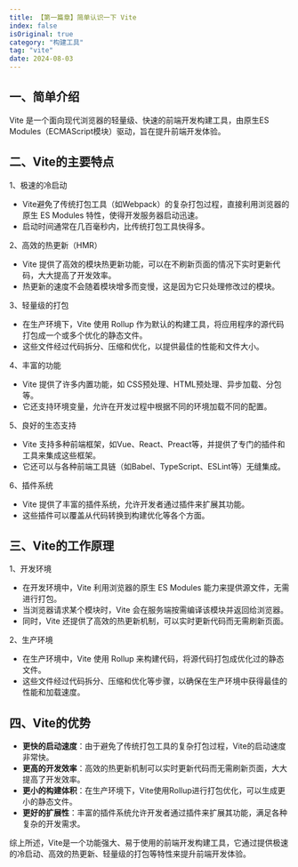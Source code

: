 ```yaml
---
title: 【第一篇章】简单认识一下 Vite
index: false
isOriginal: true
category: "构建工具"
tag: "vite"
date: 2024-08-03
---
```


## 一、简单介绍
Vite 是一个面向现代浏览器的轻量级、快速的前端开发构建工具，由原生ES Modules（ECMAScript模块）驱动，旨在提升前端开发体验。

## 二、Vite的主要特点

1、极速的冷启动
- Vite避免了传统打包工具（如Webpack）的复杂打包过程，直接利用浏览器的原生 ES Modules 特性，使得开发服务器启动迅速。
- 启动时间通常在几百毫秒内，比传统打包工具快得多。

2、高效的热更新（HMR）
- Vite 提供了高效的模块热更新功能，可以在不刷新页面的情况下实时更新代码，大大提高了开发效率。
- 热更新的速度不会随着模块增多而变慢，这是因为它只处理修改过的模块。

3、轻量级的打包
- 在生产环境下，Vite 使用 Rollup 作为默认的构建工具，将应用程序的源代码打包成一个或多个优化的静态文件。
- 这些文件经过代码拆分、压缩和优化，以提供最佳的性能和文件大小。

4、丰富的功能
- Vite 提供了许多内置功能，如 CSS预处理、HTML预处理、异步加载、分包等。
- 它还支持环境变量，允许在开发过程中根据不同的环境加载不同的配置。

5、良好的生态支持
- Vite 支持多种前端框架，如Vue、React、Preact等，并提供了专门的插件和工具来集成这些框架。
- 它还可以与各种前端工具链（如Babel、TypeScript、ESLint等）无缝集成。

6、插件系统
- Vite 提供了丰富的插件系统，允许开发者通过插件来扩展其功能。
- 这些插件可以覆盖从代码转换到构建优化等各个方面。

## 三、Vite的工作原理
1、开发环境
- 在开发环境中，Vite 利用浏览器的原生 ES Modules 能力来提供源文件，无需进行打包。
- 当浏览器请求某个模块时，Vite 会在服务端按需编译该模块并返回给浏览器。
- 同时，Vite 还提供了高效的热更新机制，可以实时更新代码而无需刷新页面。

2、生产环境
- 在生产环境中，Vite 使用 Rollup 来构建代码，将源代码打包成优化过的静态文件。
- 这些文件经过代码拆分、压缩和优化等步骤，以确保在生产环境中获得最佳的性能和加载速度。

## 四、Vite的优势

- **更快的启动速度**：由于避免了传统打包工具的复杂打包过程，Vite的启动速度非常快。
- **更高的开发效率**：高效的热更新机制可以实时更新代码而无需刷新页面，大大提高了开发效率。
- **更小的构建体积**：在生产环境下，Vite使用Rollup进行打包优化，可以生成更小的静态文件。
- **更好的扩展性**：丰富的插件系统允许开发者通过插件来扩展其功能，满足各种复杂的开发需求。

综上所述，Vite是一个功能强大、易于使用的前端开发构建工具，它通过提供极速的冷启动、高效的热更新、轻量级的打包等特性来提升前端开发体验。